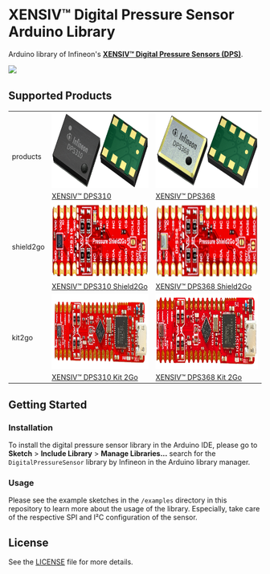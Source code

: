 # XENSIV™ Digital Pressure Sensor Arduino Library

Arduino library of Infineon's [**XENSIV™ Digital Pressure Sensors (DPS)**](https://www.infineon.com/cms/en/product/sensor/pressure-sensors/pressure-sensors-for-iot/).

<img src="https://www.infineon.com/export/sites/default/media/products/Small_Signal_Discretes/lowres-DPS368_VLGA-8-2_Combi.tif.png_1864837327.png" width=200>

## Supported Products

<table>
    <tr>
        <td rowspan=2>products</td>
        <td><img src="docs/img/dps310.png" height="150"></td>
        <td><img src="docs/img/dps368.png" height="150"></td>
    </tr>
    <tr>
        <td style="test-align : center"><a href="https://www.infineon.com/cms/de/product/sensor/pressure-sensors/pressure-sensors-for-iot/dps310/">XENSIV™ DPS310</a></td>
        <td style="test-align : center"><a href="https://www.infineon.com/cms/de/product/sensor/pressure-sensors/pressure-sensors-for-iot/dps368/">XENSIV™ DPS368</a></td>
    </tr>
    <tr>
        <td rowspan=2>shield2go</td>
        <td><img src="docs/img/dps310-shield2go.png" height="150"></td>
        <td><img src="docs/img/dps368-shield2go.png" height="150"></td>
    </tr>
    <tr>
        <td style="test-align : center"><a href="https://www.infineon.com/cms/en/product/evaluation-boards/s2go-pressure-dps310/">XENSIV™ DPS310 Shield2Go</a></td>
        <td style="test-align : center"><a href="https://www.infineon.com/cms/en/product/evaluation-boards/s2go-pressure-dps368/">XENSIV™ DPS368 Shield2Go</a></td>
    </tr>
    <tr>
       <td rowspan=2>kit2go</td>
        <td><img src="docs/img/dps310-kit2go.png" height="150"></td>
        <td><img src="docs/img/dps368-kit2go.png" height="150"></td>
    </tr>
    <tr>
        <td style="test-align : center"><a href="https://www.infineon.com/cms/en/product/evaluation-boards/kit_dps310_2go/">XENSIV™ DPS310 Kit 2Go</a></td>
        <td style="test-align : center"><a href="https://www.infineon.com/cms/en/product/evaluation-boards/kit_dps368_2go/">XENSIV™ DPS368 Kit 2Go</a></td>
    </tr>
</table>

## Getting Started

### Installation

To install the digital pressure sensor library in the Arduino IDE, please go to **Sketch** > **Include Library** > **Manage Libraries...** search for the ```DigitalPressureSensor``` library by Infineon in the Arduino library manager.

### Usage
Please see the example sketches in the `/examples` directory in this repository to learn more about the usage of the library. Especially, take care of the respective SPI and I²C configuration of the sensor.

## License

See the [LICENSE](LICENSE.md) file for more details.